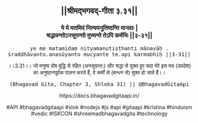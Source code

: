 <center><h2>||श्रीमद्‍भगवद्‍-गीता ३.३१||</h2>
<h3>ये मे मतमिदं नित्यमनुतिष्ठन्ति मानवाः |<br/>श्रद्धावन्तोऽनसूयन्तो मुच्यन्ते तेऽपि कर्मभिः ||३-३१||</h3>
<pre>ye me matamidaṃ nityamanutiṣṭhanti mānavāḥ .<br/>śraddhāvanto.anasūyanto mucyante te.api karmabhiḥ ||3-31||</pre>
<p>।।3.31।। जो मनुष्य दोष बुद्धि से रहित (अनसूयन्त:) और श्रद्धा से युक्त हुए सदा मेरे इस मत (उपदेश) का अनुष्ठानपूर्वक पालन करते हैं, वे कर्मों से (बन्धन से) मुक्त हो जाते हैं।।</p>
<pre>(Bhagavad Gita, Chapter 3, Shloka 31) || @BhagavadGitaApi</pre><p>https://docs.bhagavadgitaapi.in/</p><p>#API #bhagavadgitaapi #slok #nodejs #js #api #gitaapi #krishna #hinduism #vedic #ISKCON #shreemadbhagavadgita #technology</p></center>